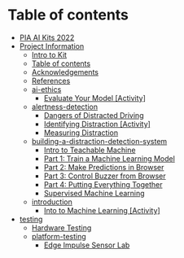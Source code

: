 # Table of contents

* [PIA AI Kits 2022](README.md)
* [Project Information](docs/README.md)
  * [Intro to Kit](docs/readme-1.md)
  * [Table of contents](docs/summary.md)
  * [Acknowledgements](docs/acknowledgements.md)
  * [References](docs/references.md)
  * [ai-ethics](docs/ai-ethics/README.md)
    * [Evaluate Your Model \[Activity\]](docs/ai-ethics/evaluating-your-model-activity.md)
  * [alertness-detection](docs/alertness-detection/README.md)
    * [Dangers of Distracted Driving](docs/alertness-detection/dangers-of-driving-unalert.md)
    * [Identifying Distraction \[Activity\]](docs/alertness-detection/identifying-alertness-activity.md)
    * [Measuring Distraction](docs/alertness-detection/measuring-alertness.md)
  * [building-a-distraction-detection-system](docs/building-a-distraction-detection-system/README.md)
    * [Intro to Teachable Machine](docs/building-a-distraction-detection-system/intro-to-teachable-machine.md)
    * [Part 1: Train a Machine Learning Model](docs/building-a-distraction-detection-system/part-1-train-a-machine-learning-model.md)
    * [Part 2: Make Predictions in Browser](docs/building-a-distraction-detection-system/part-2-make-predictions-in-browser.md)
    * [Part 3: Control Buzzer from Browser](docs/building-a-distraction-detection-system/part-3-control-buzzer-from-browser.md)
    * [Part 4: Putting Everything Together](docs/building-a-distraction-detection-system/part-4-putting-everything-together.md)
    * [Supervised Machine Learning](docs/building-a-distraction-detection-system/supervised-machine-learning.md)
  * [introduction](docs/introduction/README.md)
    * [Into to Machine Learning \[Activity\]](docs/introduction/machine-learning-basics.md)
* [testing](testing/README.md)
  * [Hardware Testing](testing/hardware-testing.md)
  * [platform-testing](testing/platform-testing/README.md)
    * [Edge Impulse Sensor Lab](testing/platform-testing/sensor_csv_impulse.md)

